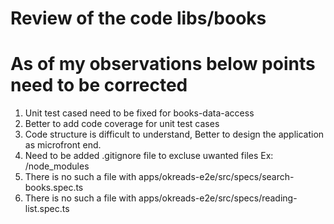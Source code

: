 # Review of the code libs/books
# As of my observations below points need to be corrected

   1. Unit test cased need to be fixed for books-data-access
   2. Better to add code coverage for unit test cases
   3. Code structure is difficult to understand, Better to design the application as microfront end.
   4. Need to be added .gitignore file to excluse uwanted files Ex: /node_modules
   5. There is no such a file with apps/okreads-e2e/src/specs/search-books.spec.ts
   5. There is no such a file with apps/okreads-e2e/src/specs/reading-list.spec.ts